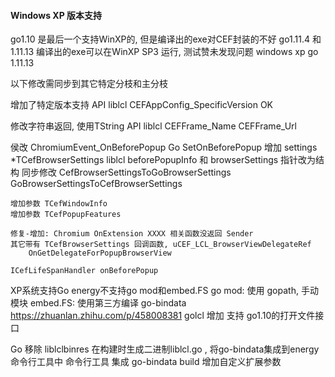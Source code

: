 #### Windows XP 版本支持


go1.10 是最后一个支持WinXP的, 但是编译出的exe对CEF封装的不好
go1.11.4 和1.11.13 编译出的exe可以在WinXP SP3 运行, 测试赞未发现问题
windows xp go 1.11.13 

以下修改需同步到其它特定分枝和主分枝

增加了特定版本支持 API
liblcl
    CEFAppConfig_SpecificVersion  OK

修改字符串返回, 使用TString API
liblcl
    CEFFrame_Name
    CEFFrame_Url

侯改 ChromiumEvent_OnBeforePopup
Go
    SetOnBeforePopup 增加 settings *TCefBrowserSettings
liblcl
    beforePopupInfo 和 browserSettings 指针改为结构
    同步修改
    CefBrowserSettingsToGoBrowserSettings
    GoBrowserSettingsToCefBrowserSettings

    增加参数 TCefWindowInfo 
    增加参数 TCefPopupFeatures
  
    修复-增加: Chromium OnExtension XXXX 相关函数没返回 Sender
    其它带有 TCefBrowserSettings 回调函数, uCEF_LCL_BrowserViewDelegateRef
        OnGetDelegateForPopupBrowserView

    ICefLifeSpanHandler onBeforePopup



XP系统支持Go energy不支持go mod和embed.FS
go mod: 使用 gopath, 手动模块
embed.FS: 使用第三方编译 go-bindata https://zhuanlan.zhihu.com/p/458008381
golcl 增加 支持 go1.10的打开文件接口


Go
  移除 liblclbinres 在构建时生成二进制liblcl.go , 将go-bindata集成到energy命令行工具中
  命令行工具 
     集成 go-bindata
     build 增加自定义扩展参数
  